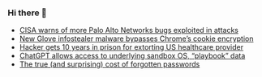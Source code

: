 ### Hi there 👋

<!--START_SECTION:feed-->
* [CISA warns of more Palo Alto Networks bugs exploited in attacks](https://www.bleepingcomputer.com/news/security/cisa-warns-of-more-palo-alto-networks-bugs-exploited-in-attacks/)
* [New Glove infostealer malware bypasses Chrome’s cookie encryption](https://www.bleepingcomputer.com/news/security/new-glove-infostealer-malware-bypasses-google-chromes-cookie-encryption/)
* [Hacker gets 10 years in prison for extorting US healthcare provider](https://www.bleepingcomputer.com/news/legal/hacker-gets-10-years-in-prison-for-extorting-us-healthcare-provider/)
* [ChatGPT allows access to underlying sandbox OS, “playbook” data](https://www.bleepingcomputer.com/news/artificial-intelligence/chatgpt-allows-access-to-underlying-sandbox-os-playbook-data/)
* [The true (and surprising) cost of forgotten passwords](https://www.bleepingcomputer.com/news/security/the-true-and-surprising-cost-of-forgotten-passwords/)
<!--END_SECTION:feed-->

<!--
**frankenk/frankenk** is a ✨ _special_ ✨ repository because its `README.md` (this file) appears on your GitHub profile.

Here are some ideas to get you started:

- 🔭 I’m currently working on ...
- 🌱 I’m currently learning ...
- 👯 I’m looking to collaborate on ...
- 🤔 I’m looking for help with ...
- 💬 Ask me about ...
- 📫 How to reach me: ...
- 😄 Pronouns: ...
- ⚡ Fun fact: ...
-->




